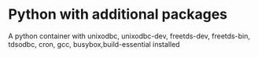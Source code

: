 # Python with additional packages
A python container with unixodbc, unixodbc-dev, freetds-dev, freetds-bin, tdsodbc, cron, gcc, busybox,build-essential installed
